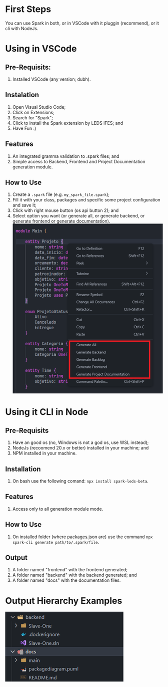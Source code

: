 # First Steps

You can use Spark in both, or in VSCode with it pluggin (recommend), or it cli with NodeJs.


# Using in VSCode
## Pre-Requisits:
1. Installed VSCode (any version; dubh).

## Instalation
1. Open Visual Studio Code;
2. Click on Extensions;
3. Search for "Spark";
4. Click to install the Spark extension by LEDS IFES; and
5. Have Fun :)

## Features
1. An integrated gramma validation to .spark files; and
2. Simple access to Backend, Frontend and Project Documentation generation module.

## How to Use
1. Create a `.spark` file (e.g. `my_spark_file.spark`);
2. Fill it with your class, packages and specific some project configuration and save it;
3. Click with right mouse button (os api button 2); and
4. Select option you want (or generate all, or generate backend, or generate frontend or generate documentation).
![Menu generation option when os api button2 trigged](../img/right-click.png)


# Using it CLI in Node
## Pre-Requisits
1. Have an good os (no, Windows is not a god os, use WSL instead);
2. NodeJs (recoomend 20.x or better) installed in your machine; and
3. NPM installed in your machine.

## Installation
1. On bash use the following comand: `npx install spark-leds-beta`.

## Features
1. Access only to all generation module mode.

## How to Use
1. On installed folder (where packages.json are) use the command `npx spark-cli generate path/to/.spark/file`.

## Output
1. A folder named "frontend" with the frontend generated;
2. A folder named "backend" with the backend generated; and
3. A folder named "docs" with the documentation files.


# Output Hierarchy Examples
![Generated Hierarchy Example](../img/folders.png)
